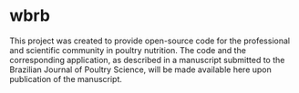 # wbrb
This project was created to provide open-source code for the professional and scientific community in poultry nutrition. The code and the corresponding application, as described in a manuscript submitted to the Brazilian Journal of Poultry Science, will be made available here upon publication of the manuscript.
